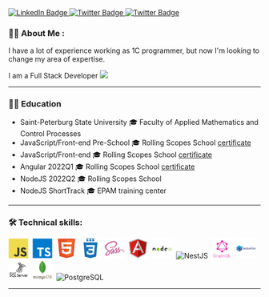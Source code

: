 <div id="badges">
  <a target="_blank" href="https://www.linkedin.com/in/anna-rybakova-05bb60217/">
    <img src="https://img.shields.io/badge/LinkedIn-blue?style=for-the-badge&logo=linkedin&logoColor=white" alt="LinkedIn Badge"/>
  </a>
  <a target="_blank" href="https://t.me/AnnaFavor"">
    <img src="https://img.shields.io/badge/Telegram-blue?style=for-the-badge&logo=telegram&logoColor=white" alt="Twitter Badge"/>
  </a>
  <a target="_blank" href="https://www.codewars.com/users/anna-left">
    <img src="https://img.shields.io/badge/Сodewars-red?style=for-the-badge&logo=codewars&logoColor=white" alt="Twitter Badge"/>
  </a>
</div>

### :woman_technologist: About Me :
I have a lot of experience working as 1C programmer,
but now I'm looking to change my area of expertise.

I am a Full Stack Developer <img src="https://media.giphy.com/media/WUlplcMpOCEmTGBtBW/giphy.gif" width="30">

---
### :woman_student: Education

<ul>
  <li>
    Saint-Peterburg State University 🎓 Faculty of Applied Mathematics and Control Processes
  </li>
  <li>
    JavaScript/Front-end Pre-School 🎓 Rolling Scopes School
    <a href="https://app.rs.school/certificate/0iwwv7ra" target="blank">
      certificate
    </a>
  </li>
  <li>
    JavaScript/Front-end 🎓 Rolling Scopes School
    <a href="https://app.rs.school/certificate/mvb2zrm9" target="blank">
      certificate
    </a>
  </li>
  <li>
    Angular 2022Q1 🎓 Rolling Scopes School
    <a href="https://app.rs.school/certificate/qjv2mlai" target="blank">
      certificate
    </a>
  </li>
  <li>
    NodeJS 2022Q2 🎓 Rolling Scopes School
  </li>
  <li>NodeJS ShortTrack 🎓 EPAM training center
  </li>
</ul>

---
### :hammer_and_wrench: Technical skills:
<div>
  <img src="https://github.com/devicons/devicon/blob/master/icons/javascript/javascript-original.svg" title="JavaScript" alt="JavaScript" width="40" height="40"/>&nbsp;
  <img src="https://github.com/devicons/devicon/blob/master/icons/typescript/typescript-original.svg" title="TypeScript" alt="TypeScript" width="40" height="40"/>&nbsp;
  <img src="https://github.com/devicons/devicon/blob/master/icons/html5/html5-original.svg" title="HTML5" alt="HTML" width="40" height="40"/>&nbsp;
  <img src="https://github.com/devicons/devicon/blob/master/icons/css3/css3-plain-wordmark.svg"  title="CSS3" alt="CSS" width="40" height="40"/>&nbsp;
  <img src="https://github.com/devicons/devicon/blob/master/icons/sass/sass-original.svg"  title="CASS" alt="CASS" width="40" height="40"/>&nbsp;
  <img src="https://github.com/devicons/devicon/blob/master/icons/angularjs/angularjs-original.svg" title="Angular" alt="Angular" width="40" height="40"/>&nbsp;
  <img src="https://github.com/devicons/devicon/blob/master/icons/nodejs/nodejs-original-wordmark.svg" title="NodeJS" alt="NodeJS" width="40" height="40"/>&nbsp;
  <img src="https://www.vectorlogo.zone/logos/nestjs/nestjs-icon.svg" title="NestJS" alt="NestJS" width="40" height="40"/>&nbsp;
  <img src="https://github.com/devicons/devicon/blob/master/icons/graphql/graphql-plain-wordmark.svg" title="GraphQL" alt="GraphQL" width="40" height="40"/>&nbsp;
  <img src="https://github.com/devicons/devicon/blob/master/icons/sequelize/sequelize-original-wordmark.svg" title="Sequelize" alt="Sequelize" width="40" height="40"/>&nbsp;
  <img src="https://github.com/devicons/devicon/blob/master/icons/microsoftsqlserver/microsoftsqlserver-plain-wordmark.svg" title="MicrosoftSQLServer" alt="MicrosoftSQLServer" width="40" height="40"/>&nbsp;
  <img src="https://github.com/devicons/devicon/blob/master/icons/mongodb/mongodb-original-wordmark.svg" title="MongoDB" alt="MongoDB" width="40" height="40"/>&nbsp;
  <img src="https://wiki.postgresql.org/images/a/a4/PostgreSQL_logo.3colors.svg" title="PostgreSQL" alt="PostgreSQL" width="40" height="40"/>&nbsp;
</div>

---

<img src="https://komarev.com/ghpvc/?username=anna-left&style=flat-square&color=red&label=***" alt=""/>

<!--### Hi there 👋

https://proglib.io/p/kak-kreativno-oformit-profil-na-github-chtoby-on-privlekal-vnimanie-2022-03-17


<div id="header" align="center">
  <img src="https://media.giphy.com/media/M9gbBd9nbDrOTu1Mqx/giphy.gif" width="100"/>
</div>

**anna-left/anna-left** is a ✨ _special_ ✨ repository because its `README.md` (this file) appears on your GitHub profile.

Here are some ideas to get you started:

- 🔭 I’m currently working on ...
- 🌱 I’m currently learning ...
- 👯 I’m looking to collaborate on ...
- 🤔 I’m looking for help with ...
- 💬 Ask me about ...
- 📫 How to reach me: ...
- 😄 Pronouns: ...
- ⚡ Fun fact: ...
-->
